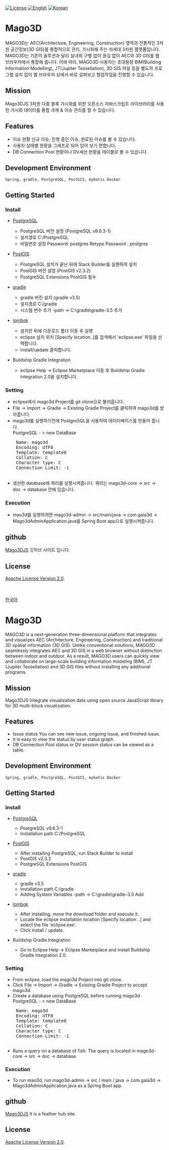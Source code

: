 [![License](https://img.shields.io/badge/License-Apache%202.0-blue.svg)](http://www.apache.org/licenses/LICENSE-2.0.html)
[![Englsh](https://img.shields.io/badge/language-English-orange.svg)](#english)
[![Korean](https://img.shields.io/badge/language-Korean-blue.svg)](#korean)

<a name="korean"></a>

# Mago3D
MAGO3D는 AEC(Architecture, Engineering, Construction) 영역과 전통적인 3차원 공간정보(3D GIS)를 통합적으로 관리, 가시화해 주는 차세대 3차원 플랫폼입니다. MAGO3D는 기존의 솔루션과 달리 실내외 구별 없이 끊김 없이 AEC와 3D GIS를 웹 브라우저에서 통합해 줍니다. 이에 따라, MAGO3D 사용자는 초대용량 BIM(Building Information Modelling), JT(Jupiter Tessellation), 3D GIS 파일 등을 별도의 프로그램 설치 없이 웹 브라우저 상에서 바로 살펴보고 협업작업을 진행할 수 있습니다.

## Mission
Mago3DJS 3차원 다중 블록 가시화를 위한 오픈소스 자바스크립트 라이브러리를 사용한 가시화 데이터를 통합 과제 & 이슈 관리를 할 수 있습니다.

## Features
 - 이슈 현황 신규 이슈, 진행 중인 이슈, 완료된 이슈를 볼 수 있습니다.
 - 사용자 상태별 현황을 그래프로 되어 있어 보기 편합니다.
 - DB Connection Pool 현황이나 DV세션 현황을 테이블로 볼 수 있습니다.

## Development Environment
<code>Spring, gradle, PostgreSQL, PostGIS, mybatis Docker </code>

## Getting Started

###  Install

- [PostgreSQL](https://github.com/Gaia3D/mago3d/wiki/PostgreSQL-%EC%84%A4%EC%B9%98-%EA%B0%80%EC%9D%B4%EB%93%9C)
  - PostgreSQL 버전 설정 (PostgreSQL v9.6.3-1)
  - 설치경로 C:/PostgreSQL
  - 비밀번호 설정 Password: postgres Retype Password : postgres

- [PostGIS](https://github.com/Gaia3D/mago3d/wiki/PostGIS-%EC%84%A4%EC%B9%98)
  - PostgreSQL 설치가 끝난 뒤에 Stack Builder를 실행하여 설치
  - PostGIS 버전 설정 (PostGIS v2.3.2)
  - PostgreSQL Extensions PostGIS 필수
- [gradle](https://github.com/Gaia3D/mago3d/wiki/gradle-%EC%84%A4%EC%B9%98-%EA%B0%80%EC%9D%B4%EB%93%9C)
  - gradle 버전 설치 (gradle v3.5)
  - 설치경로 C:/gradle
  - 시스템 변수 추가 -path -> C:\gradle\gradle-3.5 추가
- [lombok](https://projectlombok.org/)
  - 설치한 뒤에 다운로드 폴더 이동 후 실행
  - eclipse 설치 위치 [Specify location..]를 검색해서 'eclipse.exe' 파일을 선택합니다.
  - install/update 클릭합니다.

- Buildship Gradle Integration
  - eclipse Help -> Eclipse Marketplace 이동 후 Buildship Gradle Integration 2.0을 설치합니다.

### Setting

  - eclipse에서 mago3d Project를 git clone으로 불러옵니다.
  - File -> Import -> Gradle -> Existing Gradle Project를 클릭하여 mago3d를 받아줍니다.
  - mago3d를 실행하기전에 PostgreSQL을 사용하여 데이터베이스를 만들어 줍니다.<br>
  PostgreSQL - > new DataBase
  <pre>
    Name: mago3d
    Encoding: UTF8
    Template: template0
    Collation: C
    Character type: C
    Connection Limit: -1
  </pre>
  - 생선한 database에 쿼리를 실행시켜줍니다. 쿼리는 mago3d-core -> src -> doc -> database 안에 있습니다.

### Execution

 - mao3d를 실행하려면 mago3d-admin -> src/main/java -> com.gaia3d -> Mago3dAdminApplication.java를 Spring Boot app으로 실행시켜줍니다.

## github
 [Mago3DJS](https://github.com/Gaia3D/mago3djs) 깃허브 사이트 입니다.
## License
[Apache License Version 2.0](http://www.apache.org/licenses/LICENSE-2.0.html).







<br><br>
[한국어](#korean)

# <a name="english"></a>Mago3D
MAGO3D is a next-generation three-dimensional platform that integrates and visualizes AEC (Architecture, Engineering, Construction) and traditional 3D spatial information (3D GIS). Unlike conventional solutions, MAGO3D seamlessly integrates AEC and 3D GIS in a web browser without distinction between indoor and outdoor. As a result, MAGO3D users can quickly view and collaborate on large-scale building information modeling (BIM), JT (Jupiter Tessellation) and 3D GIS files without installing any additional programs.

## Mission
Mago3DJS Integrate visualization data using open source JavaScript library for 3D multi-block visualization.

## Features
- Issue status You can see new issue, ongoing issue, and finished issue.
- It is easy to view the status by user status graph.
- DB Connection Pool status or DV session status can be viewed as a table.

## Development Environment
<code>Spring, gradle, PostgreSQL, PostGIS, mybatis Docker </code>

## Getting Started

###  Install

- [PostgreSQL](https://github.com/Gaia3D/mago3d/wiki/PostgreSQL-%EC%84%A4%EC%B9%98-%EA%B0%80%EC%9D%B4%EB%93%9C)
  - PostgreSQL v9.6.3-1
  - Installation path C:/PostgreSQL

- [PostGIS](https://github.com/Gaia3D/mago3d/wiki/PostGIS-%EC%84%A4%EC%B9%98)
  - After installing PostgreSQL, run Stack Builder to install
  - PostGIS v2.3.2
  - PostgreSQL Extensions PostGIS 
- [gradle](https://github.com/Gaia3D/mago3d/wiki/gradle-%EC%84%A4%EC%B9%98-%EA%B0%80%EC%9D%B4%EB%93%9C)
  - gradle v3.5
  - Installation path C:/gradle
  - Adding System Variables -path -> C:\gradle\gradle-3.5 Add
- [lombok](https://projectlombok.org/)
  - After installing, move the download folder and execute it.
  - Locate the eclipse installation location [Specify location ..] and select the file 'eclipse.exe'.
  - Click install / update.

- Buildship Gradle Integration
  - Go to Eclipse Help -> Eclipse Marketplace and install Buildship Gradle Integration 2.0.

### Setting

  - From eclipse, load the mago3d Project into git clone.
  - Click File -> Import -> Gradle -> Existing Gradle Project to accept mago3d.
  - Create a database using PostgreSQL before running mago3d <br>
  PostgreSQL - > new DataBase
  <pre>
    Name: mago3d
    Encoding: UTF8
    Template: template0
    Collation: C
    Character type: C
    Connection Limit: -1
  </pre>
  - Runs a query on a database of fish. The query is located in mago3d-core -> src -> doc -> database.

### Execution

 - To run mao3d, run mago3d-admin -> src / main / java -> com.gaia3d -> Mago3dAdminApplication.java as a Spring Boot app.

## github
 [Mago3DJS](https://github.com/Gaia3D/mago3djs) It is a feather hub site.
## License
[Apache License Version 2.0](http://www.apache.org/licenses/LICENSE-2.0.html).
